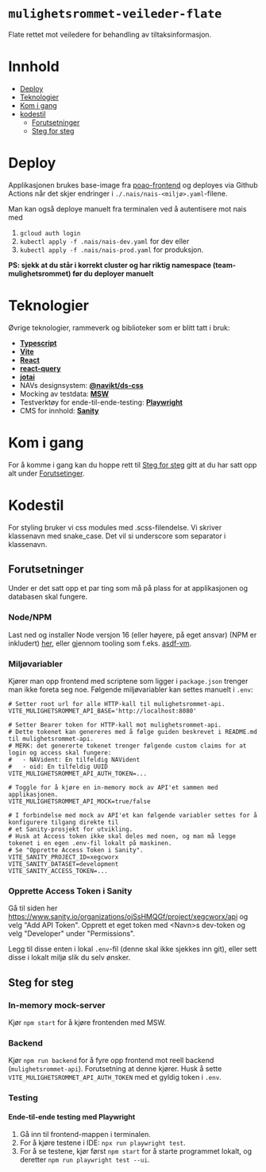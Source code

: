 # `mulighetsrommet-veileder-flate`

Flate rettet mot veiledere for behandling av tiltaksinformasjon.

# Innhold

- [Deploy](#deploy)
- [Teknologier](#teknologier)
- [Kom i gang](#kom-i-gang)
- [kodestil](#kodestil)
    - [Forutsetninger](#forutsetninger)
    - [Steg for steg](#steg-for-steg)

# <a name="deploy"></a>Deploy

Applikasjonen brukes base-image fra [poao-frontend](https://github.com/navikt/poao-frontend) og deployes via Github Actions når det skjer endringer i `./.nais/nais-<miljø>.yaml`-filene.

Man kan også deploye manuelt fra terminalen ved å autentisere mot nais med

1. `gcloud auth login`
2. `kubectl apply -f .nais/nais-dev.yaml` for dev eller
3. `kubectl apply -f .nais/nais-prod.yaml` for produksjon.

**PS: sjekk at du står i korrekt cluster og har riktig namespace (team-mulighetsrommet) før du deployer manuelt**

# <a name="teknologier"></a>Teknologier

Øvrige teknologier, rammeverk og biblioteker som er blitt tatt i bruk:

- [**Typescript**](https://www.typescriptlang.org/)
- [**Vite**](vitejs.dev/)
- [**React**](https://reactjs.org/)
- [**react-query**](https://react-query.tanstack.com/)
- [**jotai**](https://github.com/pmndrs/jotai)
- NAVs designsystem: [**@navikt/ds-css**](https://github.com/navikt/nav-frontend-moduler)
- Mocking av testdata: [**MSW**](https://mswjs.io/)
- Testverktøy for ende-til-ende-testing: [**Playwright**](https://playwright.dev/)
- CMS for innhold: [**Sanity**](https://mulighetsrommet.sanity.studio/desk)

# <a name="kom-i-gang"></a>Kom i gang

For å komme i gang kan du hoppe rett til [Steg for steg](#steg-for-steg) gitt at du har satt opp alt under [Forutsetinger](#forutsetninger).

# <a name="kodestil"></a>Kodestil

For styling bruker vi css modules med .scss-filendelse. Vi skriver klassenavn med snake_case. Det vil si underscore som separator i klassenavn.

## <a name="forutsetninger"></a>Forutsetninger

Under er det satt opp et par ting som må på plass for at applikasjonen og databasen skal fungere.

### Node/NPM

Last ned og installer Node versjon 16 (eller høyere, på eget ansvar) (NPM er inkludert) [her](https://nodejs.org/en/), eller gjennom tooling som f.eks. [asdf-vm](https://github.com/asdf-vm/asdf).

### Miljøvariabler

Kjører man opp frontend med scriptene som ligger i `package.json` trenger man ikke foreta seg noe.
Følgende miljøvariabler kan settes manuelt i `.env`:

```
# Setter root url for alle HTTP-kall til mulighetsrommet-api.
VITE_MULIGHETSROMMET_API_BASE='http://localhost:8080'

# Setter Bearer token for HTTP-kall mot mulighetsrommet-api.
# Dette tokenet kan genereres med å følge guiden beskrevet i README.md til mulighetsrommet-api.
# MERK: det genererte tokenet trenger følgende custom claims for at login og access skal fungere:
#   - NAVident: En tilfeldig NAVident
#   - oid: En tilfeldig UUID
VITE_MULIGHETSROMMET_API_AUTH_TOKEN=...

# Toggle for å kjøre en in-memory mock av API'et sammen med applikasjonen.
VITE_MULIGHETSROMMET_API_MOCK=true/false

# I forbindelse med mock av API'et kan følgende variabler settes for å konfigurere tilgang direkte til
# et Sanity-prosjekt for utvikling.
# Husk at Access token ikke skal deles med noen, og man må legge tokenet i en egen .env-fil lokalt på maskinen.
# Se "Opprette Access Token i Sanity".
VITE_SANITY_PROJECT_ID=xegcworx
VITE_SANITY_DATASET=development
VITE_SANITY_ACCESS_TOKEN=...
```

### Opprette Access Token i Sanity

Gå til siden her https://www.sanity.io/organizations/ojSsHMQGf/project/xegcworx/api og velg "Add API Token".
Opprett et eget token med \<Navn\>s dev-token og velg "Developer" under "Permissions".

Legg til disse enten i lokal `.env`-fil (denne skal ikke sjekkes inn git), eller sett disse i lokalt miljø slik du selv ønsker.

## <a name="steg-for-steg"></a>Steg for steg

### In-memory mock-server

Kjør `npm start` for å kjøre frontenden med MSW.

### Backend

Kjør `npm run backend` for å fyre opp frontend mot reell backend (`mulighetsrommet-api`).
Forutsetning at denne kjører. Husk å sette `VITE_MULIGHETSROMMET_API_AUTH_TOKEN` med et gyldig token i `.env`.

### Testing

#### Ende-til-ende testing med Playwright

1. Gå inn til frontend-mappen i terminalen.
2. For å kjøre testene i IDE: `npx run playwright test`.
3. For å se testene, kjør først `npm start` for å starte programmet lokalt, og deretter `npm run playwright test --ui`.
